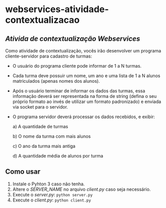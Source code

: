 # webservices-atividade-contextualizacao
## _Ativida de contextualização Webservices_

Como atividade de contextualização, vocês irão desenvolver um programa cliente-servidor para cadastro de turmas:



- O usuário do programa cliente pode informar de 1 a N turmas.

- Cada turma deve possuir um nome, um ano e uma lista de 1 a N alunos matriculados (apenas nomes dos alunos).

- Após o usuário terminar de informar os dados das turmas, essa informação deverá ser representada na forma de string (defina o seu próprio formato ao invés de utilizar um formato padronizado) e enviada via socket para o servidor.

- O programa servidor deverá processar os dados recebidos, e exibir:

  a) A quantidade de turmas

  b) O nome da turma com mais alunos

  c) O ano da turma mais antiga

  d) A quantidade média de alunos por turma

## Como usar

1. Instale o Pyhton 3 caso não tenha.
2. Altere o _SERVER_NAME_ no arquivo _client.py_ caso seja necessário.
3. Execute o _server.py_: ```python server.py```
4. Execute o _client.py_: ```python client.py```
